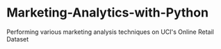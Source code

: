 # Marketing-Analytics-with-Python
Performing various marketing analysis techniques on UCI's Online Retail Dataset
